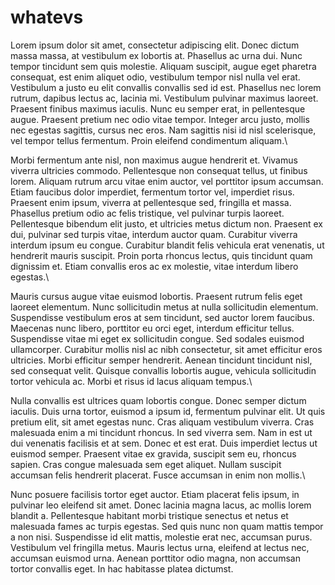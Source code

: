 # whatevs

Lorem ipsum dolor sit amet, consectetur adipiscing elit. Donec dictum massa massa, at vestibulum ex lobortis at. Phasellus ac urna dui. Nunc tempor tincidunt sem quis molestie. Aliquam suscipit, augue eget pharetra consequat, est enim aliquet odio, vestibulum tempor nisl nulla vel erat. Vestibulum a justo eu elit convallis convallis sed id est. Phasellus nec lorem rutrum, dapibus lectus ac, lacinia mi. Vestibulum pulvinar maximus laoreet. Praesent finibus maximus iaculis. Nunc eu semper erat, in pellentesque augue. Praesent pretium nec odio vitae tempor. Integer arcu justo, mollis nec egestas sagittis, cursus nec eros. Nam sagittis nisi id nisl scelerisque, vel tempor tellus fermentum. Proin eleifend condimentum aliquam.\

Morbi fermentum ante nisl, non maximus augue hendrerit et. Vivamus viverra ultricies commodo. Pellentesque non consequat tellus, ut finibus lorem. Aliquam rutrum arcu vitae enim auctor, vel porttitor ipsum accumsan. Etiam faucibus dolor imperdiet, fermentum tortor vel, imperdiet risus. Praesent enim ipsum, viverra at pellentesque sed, fringilla et massa. Phasellus pretium odio ac felis tristique, vel pulvinar turpis laoreet. Pellentesque bibendum elit justo, et ultricies metus dictum non. Praesent ex dui, pulvinar sed turpis vitae, interdum auctor quam. Curabitur viverra interdum ipsum eu congue. Curabitur blandit felis vehicula erat venenatis, ut hendrerit mauris suscipit. Proin porta rhoncus lectus, quis tincidunt quam dignissim et. Etiam convallis eros ac ex molestie, vitae interdum libero egestas.\

Mauris cursus augue vitae euismod lobortis. Praesent rutrum felis eget laoreet elementum. Nunc sollicitudin metus at nulla sollicitudin elementum. Suspendisse vestibulum eros at sem tincidunt, sed auctor lorem faucibus. Maecenas nunc libero, porttitor eu orci eget, interdum efficitur tellus. Suspendisse vitae mi eget ex sollicitudin congue. Sed sodales euismod ullamcorper. Curabitur mollis nisl ac nibh consectetur, sit amet efficitur eros ultricies. Morbi efficitur semper hendrerit. Aenean tincidunt tincidunt nisl, sed consequat velit. Quisque convallis lobortis augue, vehicula sollicitudin tortor vehicula ac. Morbi et risus id lacus aliquam tempus.\

Nulla convallis est ultrices quam lobortis congue. Donec semper dictum iaculis. Duis urna tortor, euismod a ipsum id, fermentum pulvinar elit. Ut quis pretium elit, sit amet egestas nunc. Cras aliquam vestibulum viverra. Cras malesuada enim a mi tincidunt rhoncus. In sed viverra sem. Nam in est ut dui venenatis facilisis et at sem. Donec et est erat. Duis imperdiet lectus ut euismod semper. Praesent vitae ex gravida, suscipit sem eu, rhoncus sapien. Cras congue malesuada sem eget aliquet. Nullam suscipit accumsan felis hendrerit placerat. Fusce accumsan in enim non mollis.\

Nunc posuere facilisis tortor eget auctor. Etiam placerat felis ipsum, in pulvinar leo eleifend sit amet. Donec lacinia magna lacus, ac mollis lorem blandit a. Pellentesque habitant morbi tristique senectus et netus et malesuada fames ac turpis egestas. Sed quis nunc non quam mattis tempor a non nisi. Suspendisse id elit mattis, molestie erat nec, accumsan purus. Vestibulum vel fringilla metus. Mauris lectus urna, eleifend at lectus nec, accumsan euismod urna. Aenean porttitor odio magna, non accumsan tortor convallis eget. In hac habitasse platea dictumst.
